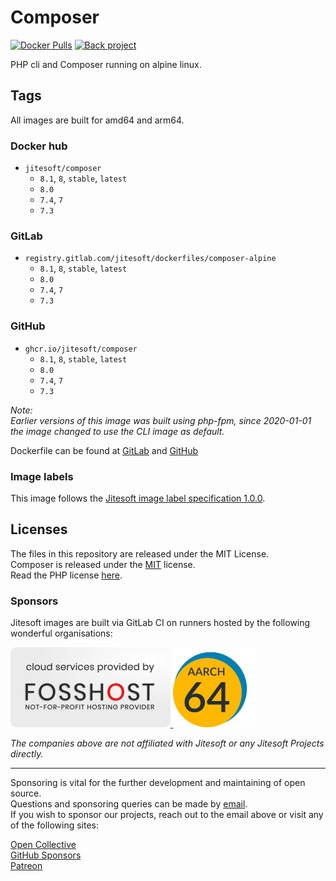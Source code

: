 # Composer

[![Docker Pulls](https://img.shields.io/docker/pulls/jitesoft/composer.svg)](https://hub.docker.com/r/jitesoft/composer)
[![Back project](https://img.shields.io/badge/Open%20Collective-Tip%20the%20devs!-blue.svg)](https://opencollective.com/jitesoft-open-source)

PHP cli and Composer running on alpine linux.

## Tags

All images are built for amd64 and arm64.

### Docker hub

* `jitesoft/composer`
    * `8.1`, `8`, `stable`, `latest`
    * `8.0`
    * `7.4`, `7`
    * `7.3`

### GitLab

* `registry.gitlab.com/jitesoft/dockerfiles/composer-alpine`
    * `8.1`, `8`, `stable`, `latest`
    * `8.0`
    * `7.4`, `7`
    * `7.3`

### GitHub

* `ghcr.io/jitesoft/composer`
    * `8.1`, `8`, `stable`, `latest`
    * `8.0`
    * `7.4`, `7`
    * `7.3`

_Note:  
Earlier versions of this image was built using php-fpm, since 2020-01-01 the image changed to use the CLI image as default._

Dockerfile can be found at [GitLab](https://gitlab.com/jitesoft/dockerfiles/composer-alpine) and [GitHub](https://github.com/Johannestegner/docker-composer-alpine/blob/master/Dockerfile)

### Image labels

This image follows the [Jitesoft image label specification 1.0.0](https://gitlab.com/snippets/1866155).

## Licenses

The files in this repository are released under the MIT License.  
Composer is released under the [MIT](https://github.com/composer/composer/blob/master/LICENSE) license.  
Read the PHP license [here](https://www.php.net/license/index.php).  

### Sponsors

Jitesoft images are built via GitLab CI on runners hosted by the following wonderful organisations:

<a href="https://fosshost.org/">
  <img src="https://raw.githubusercontent.com/jitesoft/misc/master/sponsors/fosshost.png" height="128" alt="Fosshost logo" />
</a>
<a href="https://www.aarch64.com/">
  <img src="https://raw.githubusercontent.com/jitesoft/misc/master/sponsors/aarch64.png" height="128" alt="Aarch64 logo" />
</a>

_The companies above are not affiliated with Jitesoft or any Jitesoft Projects directly._

---

Sponsoring is vital for the further development and maintaining of open source.  
Questions and sponsoring queries can be made by <a href="mailto:sponsor@jitesoft.com">email</a>.  
If you wish to sponsor our projects, reach out to the email above or visit any of the following sites:

[Open Collective](https://opencollective.com/jitesoft-open-source)  
[GitHub Sponsors](https://github.com/sponsors/jitesoft)  
[Patreon](https://www.patreon.com/jitesoft)

